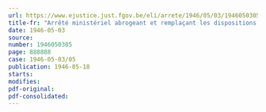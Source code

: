 ```yaml
---
url: https://www.ejustice.just.fgov.be/eli/arrete/1946/05/03/1946050305/justel
title-fr: "Arrêté ministériel abrogeant et remplaçant les dispositions de l'arrêté du 31 janvier 1945, réglementant la production et la distribution des produits chimiques, peintures, vernis, émaux, produits de beauté et produits d'entretien (abrogé par AM 29-12-1946, art. 1)"
date: 1946-05-03
source:
number: 1946050305
page: 888888
case: 1946-05-03/05
publication: 1946-05-18
starts:
modifies:
pdf-original:
pdf-consolidated:
---
```


